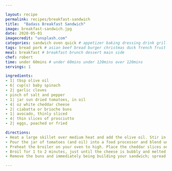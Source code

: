 ```yaml
---

layout: recipe
permalink: recipes/breakfast-sandwich 
title:  "Badass Breakfast Sandwich"
image: breakfast-sandwich.jpg 
date: 2020-05-01
imagecredit: "unsplash.com" 
categories: sandwich oven quick # appetizer baking dressing drink grill healthyish marinade oven pickling quick raw salad sandwich sauce snack soup
tags: bread pork # asian beef bread burger christmas duck french fruit indian italian mexican nuts pasta pork poultry rice seafood thanksgiving vegetarian
meal: breakfast # breakfast brunch dessert main side
chef: robert 
time: under 60mins # under 60mins under 120mins over 120mins
servings: 1 

ingredients:
- 1| tbsp olive oil
- 6| cup(s) baby spinach
- 2| garlic cloves
- pinch of salt and pepper
- 1| jar sun dried tomatoes, in oil
- 4| oz white cheddar cheese
- 2| ciabatta or brioche buns
- 1| avocado, thinly sliced
- 4| thin slices of prosciutto
- 2| eggs, poached or fried

directions:
- Heat a large skillet over medium heat and add the olive oil. Stir in the spinach and garlic and cook until the greens have wilted. Sprinkle with salt and pepper and set aside.
- Pour the jar of tomatoes (and oil) into a food processor and blend until you have a spread. Spoon the spread into a bowl.
- Preheat the broiler on your oven to high. Place the cheddar slices on both sides of the buns and stick them on a baking sheet, cheddar side up. 
- Broil for 1 to 2 minutes, just until the cheese is bubbly and melted. 
- Remove the buns and immediately being building your sandwich; spread the sun dried tomato spread on top of the cheese, top with the spinach, followed by the avocado slices, prosciutto slices and an egg or two, cooked to your liking.

--- 
```

